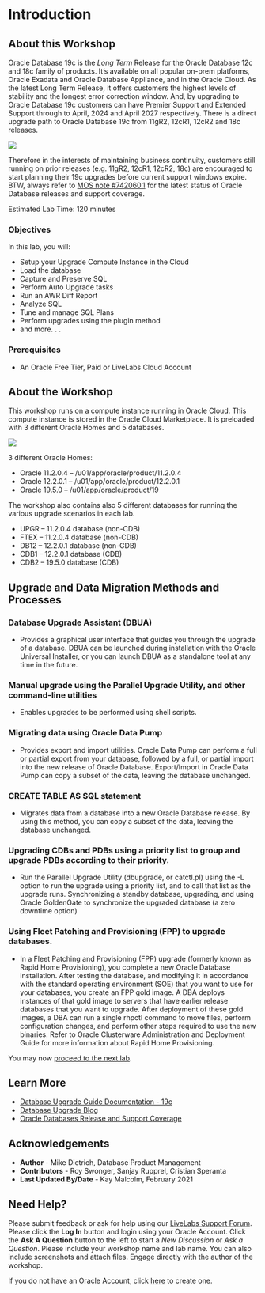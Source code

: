 # Introduction

## About this Workshop

Oracle Database 19c is the *Long Term* Release for the Oracle Database 12c and 18c family of products. It’s available on all popular on-prem platforms, Oracle Exadata and Oracle Database Appliance, and in the Oracle Cloud. As the latest Long Term Release, it offers customers the highest levels of stability and the longest error correction window. And, by upgrading to Oracle Database 19c customers can have Premier Support and Extended Support through to April, 2024 and April 2027 respectively.  There is a direct upgrade path to Oracle Database 19c from 11gR2, 12cR1, 12cR2 and 18c releases.

![](./images/19cupgrade.png " ")

Therefore in the interests of maintaining business continuity,  customers still running on prior releases (e.g. 11gR2, 12cR1, 12cR2, 18c) are encouraged to start planning their 19c upgrades before current support windows expire. BTW, always refer to [MOS note #742060.1](https://support.oracle.com/epmos/faces/DocumentDisplay?id=742060.1&displayIndex=1) for the latest status of Oracle Database releases and support coverage.

Estimated Lab Time: 120 minutes

  [](youtube:lOzL5irmuJo)

### Objectives

In this lab, you will:
* Setup your Upgrade Compute Instance in the Cloud
* Load the database
* Capture and Preserve SQL
* Perform Auto Upgrade tasks
* Run an AWR Diff Report
* Analyze SQL
* Tune and manage SQL Plans
* Perform upgrades using the plugin method
* and more. . .


### Prerequisites
* An Oracle Free Tier, Paid or LiveLabs Cloud Account

## About the Workshop

This workshop runs on a compute instance running in Oracle Cloud.  This compute instance is stored in the Oracle Cloud Marketplace.  It is preloaded with 3 different Oracle Homes and 5 databases.

![](./images/archictecture.png " ")

3 different Oracle Homes:

- Oracle 11.2.0.4 – /u01/app/oracle/product/11.2.0.4
- Oracle 12.2.0.1 – /u01/app/oracle/product/12.2.0.1
- Oracle 19.5.0 – /u01/app/oracle/product/19

The workshop also contains also 5 different databases for running the various upgrade scenarios in each lab.

- UPGR – 11.2.0.4 database (non-CDB)
- FTEX – 11.2.0.4 database (non-CDB)
- DB12 – 12.2.0.1 database (non-CDB)
- CDB1 – 12.2.0.1 database (CDB)
- CDB2 – 19.5.0 database (CDB)

## Upgrade and Data Migration Methods and Processes

### Database Upgrade Assistant (DBUA)

- Provides a graphical user interface that guides you through the upgrade of a database. DBUA can be launched during installation with the Oracle Universal Installer, or you can launch DBUA as a standalone tool at any time in the future.

### Manual upgrade using the Parallel Upgrade Utility, and other command-line utilities

- Enables upgrades to be performed using shell scripts.

### Migrating data using Oracle Data Pump

- Provides export and import utilities. Oracle Data Pump can perform a full or partial export from your database, followed by a full, or partial import into the new release of Oracle Database. Export/Import in Oracle Data Pump can copy a subset of the data, leaving the database unchanged.

### CREATE TABLE AS SQL statement

- Migrates data from a database into a new Oracle Database release. By using this method, you can copy a subset of the data, leaving the database unchanged.

### Upgrading CDBs and PDBs using a priority list to group and upgrade PDBs according to their priority.

- Run the Parallel Upgrade Utility (dbupgrade, or catctl.pl) using the -L option to run the upgrade using a priority list, and to call that list as the upgrade runs.  Synchronizing a standby database, upgrading, and using Oracle GoldenGate to synchronize the upgraded database (a zero downtime option)

### Using Fleet Patching and Provisioning (FPP) to upgrade databases.

- In a Fleet Patching and Provisioning (FPP) upgrade (formerly known as Rapid Home Provisioning), you complete a new Oracle Database installation. After testing the database, and modifying it in accordance with the standard operating environment (SOE) that you want to use for your databases, you create an FPP gold image. A DBA deploys instances of that gold image to servers that have earlier release databases that you want to upgrade. After deployment of these gold images, a DBA can run a single rhpctl command to move files, perform configuration changes, and perform other steps required to use the new binaries. Refer to Oracle Clusterware Administration and Deployment Guide for more information about Rapid Home Provisioning.


You may now [proceed to the next lab](#next).

## Learn More

* [Database Upgrade Guide Documentation - 19c](https://docs.oracle.com/en/database/oracle/oracle-database/19/upgrd/intro-to-upgrading-oracle-database.html#GUID-FA024F34-A61A-4C4B-AA60-C123A9191A16)
* [Database Upgrade Blog](https://blogs.oracle.com/database/19c-upgrades)
* [Oracle Databases Release and Support Coverage](https://support.oracle.com/epmos/faces/DocumentDisplay?id=742060.1&displayIndex=1)

## Acknowledgements
* **Author** - Mike Dietrich, Database Product Management
* **Contributors** -  Roy Swonger, Sanjay Rupprel, Cristian Speranta
* **Last Updated By/Date** - Kay Malcolm, February 2021

## Need Help?
Please submit feedback or ask for help using our [LiveLabs Support Forum](https://community.oracle.com/tech/developers/categories/database-19c). Please click the **Log In** button and login using your Oracle Account. Click the **Ask A Question** button to the left to start a *New Discussion* or *Ask a Question*.  Please include your workshop name and lab name.  You can also include screenshots and attach files.  Engage directly with the author of the workshop.

If you do not have an Oracle Account, click [here](https://profile.oracle.com/myprofile/account/create-account.jspx) to create one.

